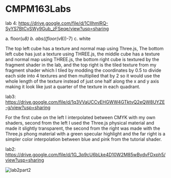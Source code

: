 # CMPM163Labs

lab 4:
https://drive.google.com/file/d/1CIIhmlRQ-SyYS7BtCvSWy9Gub_zFSeqe/view?usp=sharing

a. floor(u*8)
b. abs((floor(v*8))-7)
c. white

The top left cube has a texture and normal map using Three.js, The bottom left cube has just a texture using THREE.js, the middle cube has a texture and normal map using THREE.js, the bottom right cube is textured by the fragment shader in the lab, and the top right is the tiled texture from my fragment shader which I tiled by modding the coordinates by 0.5 to divide each side into 4 textures and then multiplied that by 2 so it would use the whole length of the texture instead of just one half along the x and y axis making it look like just a quarter of the texture in each quadrant.

lab3: 
https://drive.google.com/file/d/1q3VVaUCCvEHGWW4GTktvQ2eQW8UYZE-g/view?usp=sharing

For the first cube on the left I interpolated between CMYK with my own shaders, second from the left I used the Three.js physical material and made it slightly transparent, the second from the right was made with the Three.js phong material with a green specular highlight and the far right is a simpler color interpolation between blue and pink from the tutorial shader.

lab2: 
https://drive.google.com/file/d/1G_3p9cU6bLke4D10W2M85wBydvFDxph5/view?usp=sharing

![lab2part2](https://user-images.githubusercontent.com/17225471/79297784-00afc400-7e94-11ea-8ad0-63a035af2505.PNG)
